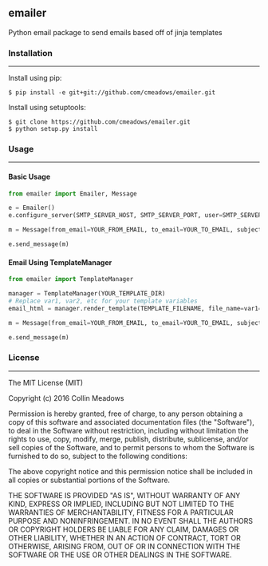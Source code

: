 emailer
---
Python email package to send emails based off of jinja templates

### Installation
---
Install using pip:

    $ pip install -e git+git://github.com/cmeadows/emailer.git

Install using setuptools:

    $ git clone https://github.com/cmeadows/emailer.git
    $ python setup.py install

### Usage
---

#### Basic Usage

```python
from emailer import Emailer, Message

e = Emailer()
e.configure_server(SMTP_SERVER_HOST, SMTP_SERVER_PORT, user=SMTP_SERVER_USER, password=SMTP_SERVER_PASSWORD)

m = Message(from_email=YOUR_FROM_EMAIL, to_email=YOUR_TO_EMAIL, subject=YOUR_SUBJECT)

e.send_message(m)
```

#### Email Using TemplateManager

```python
from emailer import TemplateManager

manager = TemplateManager(YOUR_TEMPLATE_DIR)
# Replace var1, var2, etc for your template variables
email_html = manager.render_template(TEMPLATE_FILENAME, file_name=var1="var1", var2="var2")

m = Message(from_email=YOUR_FROM_EMAIL, to_email=YOUR_TO_EMAIL, subject=YOUR_SUBJECT, html=email_html)

e.send_message(m)
```

### License
---
The MIT License (MIT)

Copyright (c) 2016 Collin Meadows

Permission is hereby granted, free of charge, to any person obtaining a copy of
this software and associated documentation files (the "Software"), to deal in
the Software without restriction, including without limitation the rights to
use, copy, modify, merge, publish, distribute, sublicense, and/or sell copies of
the Software, and to permit persons to whom the Software is furnished to do so,
subject to the following conditions:

The above copyright notice and this permission notice shall be included in all
copies or substantial portions of the Software.

THE SOFTWARE IS PROVIDED "AS IS", WITHOUT WARRANTY OF ANY KIND, EXPRESS OR
IMPLIED, INCLUDING BUT NOT LIMITED TO THE WARRANTIES OF MERCHANTABILITY, FITNESS
FOR A PARTICULAR PURPOSE AND NONINFRINGEMENT. IN NO EVENT SHALL THE AUTHORS OR
COPYRIGHT HOLDERS BE LIABLE FOR ANY CLAIM, DAMAGES OR OTHER LIABILITY, WHETHER
IN AN ACTION OF CONTRACT, TORT OR OTHERWISE, ARISING FROM, OUT OF OR IN
CONNECTION WITH THE SOFTWARE OR THE USE OR OTHER DEALINGS IN THE SOFTWARE.
